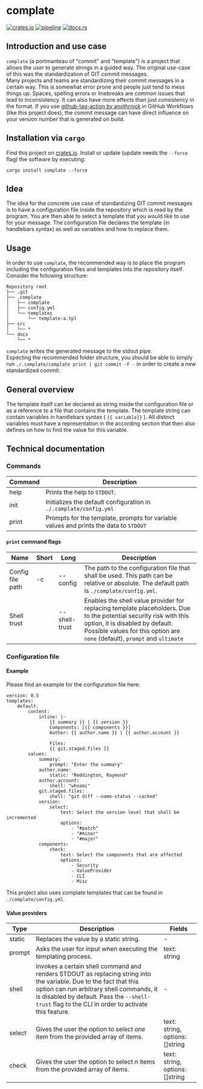 # complate

[![crates.io](https://img.shields.io/crates/v/complate.svg)](https://crates.io/crates/complate)
[![pipeline](https://github.com/replicadse/complate/workflows/pipeline/badge.svg)](https://github.com/replicadse/complate/actions?query=workflow%3Apipeline)
[![docs.rs](https://img.shields.io/badge/docs.rs-latest-blue)](https://docs.rs/crate/complate/latest)

## Introduction and use case

`complate` (a portmanteau of "commit" and "template") is a project that allows the user to generate strings in a guided way. The original use-case of this was the standardization of GIT commit messages.\
Many projects and teams are standardizing their commit messages in a certain way. This is somewhat error prone and people just tend to mess things up. Spaces, spelling errors or linebreaks are common issues that lead to inconsistency. It can also have more effects than just consistency in the format. If you use [github-tag-action by anothrnick](https://github.com/anothrNick/github-tag-action) in GitHub Workflows (like this project does), the commit message can have direct influence on your version number that is generated on build.

## Installation via `cargo`
Find this project on [crates.io](https://crates.io/crates/complate).
Install or update (update needs the `--force` flag) the software by executing:
```
cargo install complate --force
```

## Idea

The idea for the concrete use case of standardizing GIT commit messages is to have a configuration file inside the repository which is read by the program. You are then able to select a template that you would like to use for your message. The configuration file declares the template (in handlebars syntax) as well as variables and how to replace them.

## Usage

In order to use `complate`, the recommended way is to place the program including the configuration files and templates into the repository itself. Consider the following structure:
```
Repository root
├── .git
├── .complate
│   ├── complate
│   ├── config.yml
│   └── templates
│       └── template-a.tpl
├── src
│   └── *
└── docs
    └── *
```

`complate` writes the generated message to the stdout pipe.\
Expecting the recommended folder structure, you should be able to simply run `./.complate/complate print | git commit -F -` in order to create a new standardized commit.

## General overview

The template itself can be declared as string inside the configuration file or as a reference to a file that contains the template. The template string can contain variables in handlebars syntax ( `{{ variable}}` ). All distinct variables must have a representation in the according section that then also defines on how to find the value for this variable.

## Technical documentation

### Commands

|Command|Description|
|-- |-- |
|help|Prints the help to `STDOUT`.|
|init|Initializes the default configuration in `./.complate/config.yml`|
|print|Prompts for the template, prompts for variable values and prints the data to `STDOUT`|

#### `print` command flags
|Name|Short|Long|Description|
|-- |-- |-- |-- |
|Config file path|-c|--config|The path to the configuration file that shall be used. This path can be relative or absolute. The default path is `./complate/config.yml`.|
|Shell trust||--shell-trust|Enables the shell value provider for replacing template placeholders. Due to the potential security risk with this option, it is disabled by default. Possible values for this option are `none` (default), `prompt` and `ultimate`|

### Configuration file

#### Example

Please find an example for the configuration file here:
```
version: 0.5
templates:
    default:
        content:
            inline: |-
                {{ summary }} | {{ version }}
                Components: [{{ components }}]
                Author: {{ author.name }} | {{ author.account }}
                
                Files:
                {{ git.staged.files }}
        values:
            summary:
                prompt: "Enter the summary"
            author.name:
                static: "Reddington, Raymond"
            author.account:
                shell: "whoami"
            git.staged.files:
                shell: "git diff --name-status --cached"
            version:
                select:
                    text: Select the version level that shall be incremented
                    options:
                        - "#patch"
                        - "#minor"
                        - "#major"
            components:
                check:
                    text: Select the components that are affected
                    options:
                        - Security
                        - ValueProvider
                        - CLI
                        - Misc

```
This project also uses complate templates that can be found in `./complate/config.yml`.

#### Value providers

|Type|Description|Fields|
|-- |-- |-- |
|static|Replaces the value by a static string.|-|
|prompt|Asks the user for input when executing the templating process.|text: string|
|shell|Invokes a certain shell command and renders STDOUT as replacing string into the variable. Due to the fact that this option can run arbitrary shell commands, it is disabled by default. Pass the `--shell-trust` flag to the CLI in order to activate this feature.|-|
|select|Gives the user the option to select _one_ item from the provided array of items.|text: string, options: []string|
|check|Gives the user the option to select _n_ items from the provided array of items.|text: string, options: []string|

<!-- cargo-sync-readme start -->


<!-- cargo-sync-readme end -->
